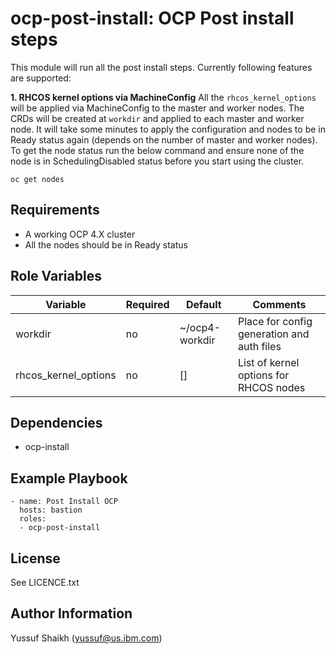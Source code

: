 ocp-post-install: OCP Post install steps
=========

This module will run all the post install steps. Currently following features are supported:

**1. RHCOS kernel options via MachineConfig**
All the `rhcos_kernel_options` will be applied via MachineConfig to the master and worker nodes. The CRDs will be created at `workdir` and applied to each master and worker node. It will take some minutes to apply the configuration and nodes to be in Ready status again (depends on the number of master and worker nodes). To get the node status run the below command and ensure none of the node is in SchedulingDisabled status before you start using the cluster.

```
oc get nodes
```

Requirements
------------

 - A working OCP 4.X cluster
 - All the nodes should be in Ready status

Role Variables
--------------

| Variable                | Required | Default        | Comments                                    |
|-------------------------|----------|----------------|---------------------------------------------|
| workdir                 | no       | ~/ocp4-workdir | Place for config generation and auth files  |
| rhcos_kernel_options    | no       | []             | List of kernel options for RHCOS nodes      |

Dependencies
------------

 - ocp-install

Example Playbook
----------------

    - name: Post Install OCP
      hosts: bastion
      roles:
      - ocp-post-install

License
-------

See LICENCE.txt

Author Information
------------------

Yussuf Shaikh (yussuf@us.ibm.com)
